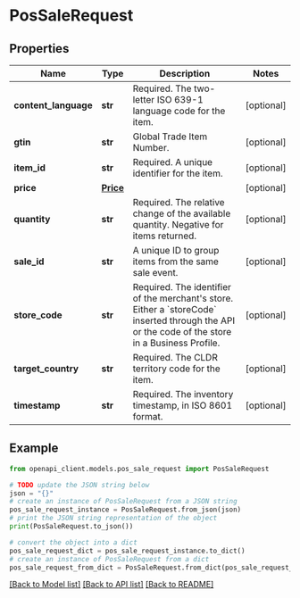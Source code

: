 # PosSaleRequest


## Properties

Name | Type | Description | Notes
------------ | ------------- | ------------- | -------------
**content_language** | **str** | Required. The two-letter ISO 639-1 language code for the item. | [optional] 
**gtin** | **str** | Global Trade Item Number. | [optional] 
**item_id** | **str** | Required. A unique identifier for the item. | [optional] 
**price** | [**Price**](Price.md) |  | [optional] 
**quantity** | **str** | Required. The relative change of the available quantity. Negative for items returned. | [optional] 
**sale_id** | **str** | A unique ID to group items from the same sale event. | [optional] 
**store_code** | **str** | Required. The identifier of the merchant&#39;s store. Either a &#x60;storeCode&#x60; inserted through the API or the code of the store in a Business Profile. | [optional] 
**target_country** | **str** | Required. The CLDR territory code for the item. | [optional] 
**timestamp** | **str** | Required. The inventory timestamp, in ISO 8601 format. | [optional] 

## Example

```python
from openapi_client.models.pos_sale_request import PosSaleRequest

# TODO update the JSON string below
json = "{}"
# create an instance of PosSaleRequest from a JSON string
pos_sale_request_instance = PosSaleRequest.from_json(json)
# print the JSON string representation of the object
print(PosSaleRequest.to_json())

# convert the object into a dict
pos_sale_request_dict = pos_sale_request_instance.to_dict()
# create an instance of PosSaleRequest from a dict
pos_sale_request_from_dict = PosSaleRequest.from_dict(pos_sale_request_dict)
```
[[Back to Model list]](../README.md#documentation-for-models) [[Back to API list]](../README.md#documentation-for-api-endpoints) [[Back to README]](../README.md)


